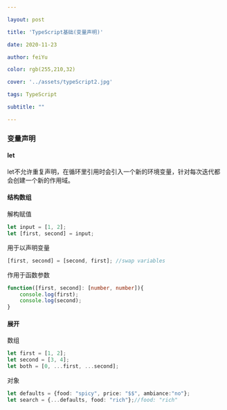 ```yaml
---

layout: post

title: 'TypeScript基础(变量声明)'

date: 2020-11-23

author: feiYu

color: rgb(255,210,32)

cover: '../assets/typeScript2.jpg'

tags: TypeScript

subtitle: ""

---
```


### 变量声明

#### let

let不允许重复声明，在循环里引用时会引入一个新的环境变量，针对每次迭代都会创建一个新的作用域。

#### 结构数组

解构赋值

```typescript
let input = [1, 2];
let [first, second] = input;
```

用于以声明变量

```typescript
[first, second] = [second, first]; //swap variables
```

作用于函数参数

```typescript
function([first, second]: [number, number]){
	console.log(first);
	console.log(second);
}
```

#### 展开

数组

```typescript
let first = [1, 2];
let second = [3, 4];
let both = [0, ...first, ...second];
```

对象

```typescript
let defaults = {food: "spicy", price: "$$", ambiance:"no"};
let search = {...defaults, food: "rich"};//food: "rich"
```


